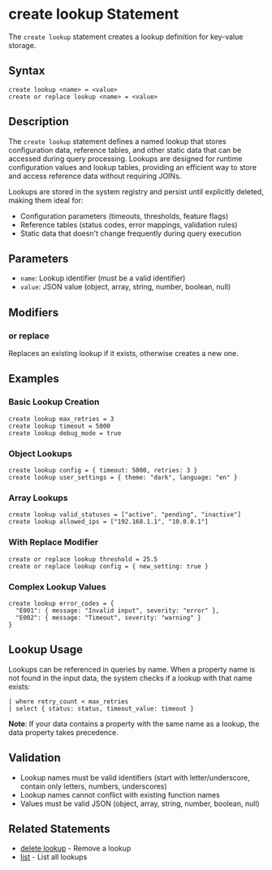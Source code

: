 # create lookup Statement

The `create lookup` statement creates a lookup definition for key-value storage.

## Syntax

```jsonjet
create lookup <name> = <value>
create or replace lookup <name> = <value>
```

## Description

The `create lookup` statement defines a named lookup that stores configuration data, reference tables, and other static data that can be accessed during query processing. Lookups are designed for runtime configuration values and lookup tables, providing an efficient way to store and access reference data without requiring JOINs.

Lookups are stored in the system registry and persist until explicitly deleted, making them ideal for:
- Configuration parameters (timeouts, thresholds, feature flags)
- Reference tables (status codes, error mappings, validation rules)
- Static data that doesn't change frequently during query execution

## Parameters

- `name`: Lookup identifier (must be a valid identifier)
- `value`: JSON value (object, array, string, number, boolean, null)

## Modifiers

### or replace
Replaces an existing lookup if it exists, otherwise creates a new one.

## Examples

### Basic Lookup Creation

```jsonjet
create lookup max_retries = 3
create lookup timeout = 5000
create lookup debug_mode = true
```

### Object Lookups

```jsonjet
create lookup config = { timeout: 5000, retries: 3 }
create lookup user_settings = { theme: "dark", language: "en" }
```

### Array Lookups

```jsonjet
create lookup valid_statuses = ["active", "pending", "inactive"]
create lookup allowed_ips = ["192.168.1.1", "10.0.0.1"]
```

### With Replace Modifier

```jsonjet
create or replace lookup threshold = 25.5
create or replace lookup config = { new_setting: true }
```

### Complex Lookup Values

```jsonjet
create lookup error_codes = {
  "E001": { message: "Invalid input", severity: "error" },
  "E002": { message: "Timeout", severity: "warning" }
}
```

## Lookup Usage

Lookups can be referenced in queries by name. When a property name is not found in the input data, the system checks if a lookup with that name exists:

```jsonjet
| where retry_count < max_retries
| select { status: status, timeout_value: timeout }
```

**Note**: If your data contains a property with the same name as a lookup, the data property takes precedence.

## Validation

- Lookup names must be valid identifiers (start with letter/underscore, contain only letters, numbers, underscores)
- Lookup names cannot conflict with existing function names
- Values must be valid JSON (object, array, string, number, boolean, null)

## Related Statements

- [delete lookup](./delete-lookup.md) - Remove a lookup
- [list](./list.md) - List all lookups